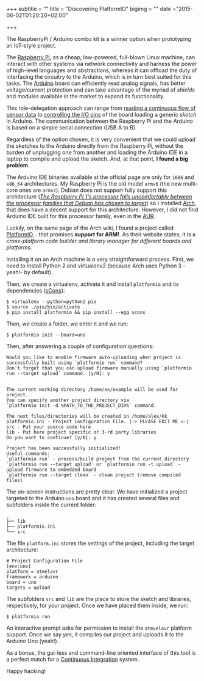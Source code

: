 +++
subtitle = ""
title = "Discovering PlatformIO"
bigimg = ""
date ="2015-06-02T01:20:20+02:00"

+++

The RaspberryPi / Arduino combo kit is a winner option when prototyping an IoT-style project.

The [Raspberry Pi](https://www.raspberrypi.org/), as a cheap, low-powered, full-blown Linux machine, can interact with other systems via network connectivity and harness the power of high-level languages and abstractions, whereas it can offload the duty of interfacing the circuitry to the Arduino, which is in turn best suited for this tasks. The [Arduino](http://www.arduino.cc/) board can efficiently read analog signals, has better voltage/current protection and can take advantage of the myriad of *shields* and modules available in the market to expand its functionality.

This role-delegation approach can range from [reading a continuous flow of sensor data](http://pybonacci.org/2014/01/19/leer-datos-de-arduino-desde-python/) to [controlling the I/O pins](https://github.com/lekum/pyduino) of the board loading a generic *sketch* in Arduino. The communication between the Raspberry Pi and the Arduino is based on a simple serial connection (USB A to B).

Regardless of the option chosen, it is very convenient that we could upload the sketches to the Arduino directly from the Raspberry Pi, without the burden of  unplugging one from another and loading the Arduino IDE in a laptop to compile and upload the sketch. And, at that point, **I found a big problem**.

<!-- TEASER_END -->

The Arduino IDE binaries available at the official page are only for `i686` and `x86_64` architectures. My Raspberry Pi is the old model `armv6` (the new multi-core ones are `armv7`). Debian does not support fully support this architecture ([*The Raspberry Pi 1's processor falls uncomfortably between the processor families that Debian has chosen to target*](https://wiki.debian.org/RaspberryPi)) so I installed [Arch](http://archlinuxarm.org/platforms/armv6/raspberry-pi), that does have a decent support for this architecture. However, I did not find Arduino IDE built for this processor family, even in the [AUR](https://aur.archlinux.org/).

Luckily, on the same page of the Arch wiki, I found a project called [PlatformIO](http://platformio.org)... that promises **support for ARM!**. As their website states, it is a *cross-platform code builder and library manager for different boards and platforms*.

Installing it on an Arch machine is a very straightforward process. First, we need to install Python 2 and virtualenv2 (because Arch uses Python 3 -yeah!- by default).

Then, we create a virtualenv, activate it and install `platformio` and its dependencies ([sCons](http://www.scons.org/)):

```
$ virtualenv --python=python2 pio
$ source ./pio/bin/activate
$ pip install platformio && pip install --egg scons
```

Then, we create a folder, we enter it and we run:

```
$ platformio init --board=uno
```

Then, after answering a couple of configuration questions:

```
Would you like to enable firmware auto-uploading when project is successfully built using `platformio run` command? 
Don't forget that you can upload firmware manually using `platformio run --target upload` command. [y/N]: y


The current working directory /home/ex/example will be used for project.
You can specify another project directory via
`platformio init -d %PATH_TO_THE_PROJECT_DIR%` command.

The next files/directories will be created in /home/alex/kk
platformio.ini - Project Configuration File. |-> PLEASE EDIT ME <-|
src - Put your source code here
lib - Put here project specific or 3-rd party libraries
Do you want to continue? [y/N]: y

Project has been successfully initialized!
Useful commands:
`platformio run` - process/build project from the current directory
`platformio run --target upload` or `platformio run -t upload` - upload firmware to embedded board
`platformio run --target clean` - clean project (remove compiled files)
```

The on-screen instructions are pretty clear. We have initialized a project targeted to the Arduino `uno` board and it has created several files and subfolders inside the current folder:

```
.
├── lib
├── platformio.ini
└── src
```

The file `platform.ini` stores the settings of the project, including the target architecture:

```
# Project Configuration File
[env:uno]
platform = atmelavr
framework = arduino
board = uno
targets = upload
```

The subfolders `src` and `lib` are the place to store the sketch and libraries, respectively, for your project. Once we have placed them inside, we run:

```
$ platformio run
```
An interactive prompt asks for permission to install the `atmvelavr` platform support. Once we say *yes*, it compiles our project and uploads it to the Arduino Uno (yeah!).

As a bonus, the gui-less and command-line oriented interface of this tool is a perfect match for a [Continuous Integration](http://docs.platformio.org/en/latest/ci/index.html) system.

Happy hacking!
